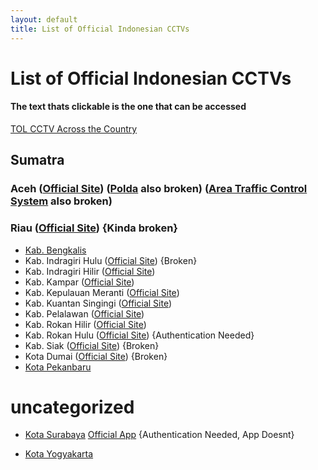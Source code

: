 ```yaml
---
layout: default
title: List of Official Indonesian CCTVs
---
```


# List of Official Indonesian CCTVs
#### The text thats clickable is the one that can be accessed
[TOL CCTV Across the Country](https://binamarga.pu.go.id/index.php/contents/cctv_inframe)
## Sumatra
### Aceh ([Official Site](http://acehprov.go.id)) ([Polda](https://ditlantaspoldaaceh.com/cctv-bandaaceh) also broken) ([Area Traffic Control System](http://atcs.bandaacehkota.go.id) also broken)
### Riau ([Official Site](https://www.riau.go.id)) {Kinda broken}
* [Kab. Bengkalis](https://cctv.bengkaliskab.go.id)
* Kab. Indragiri Hulu ([Official Site](https://www.inhukab.go.id)) {Broken}
* Kab. Indragiri Hilir ([Official Site](https://www.inhilkab.go.id))
* Kab. Kampar ([Official Site](https://kamparkab.go.id))
* Kab. Kepulauan Meranti ([Official Site](https://www.merantikab.go.id))
* Kab. Kuantan Singingi ([Official Site](https://www.kuansing.go.id))
* Kab. Pelalawan ([Official Site](https://www.pelalawankab.go.id))
* Kab. Rokan Hilir ([Official Site](https://rohilkab.go.id))
* Kab. Rokan Hulu ([Official Site](https://www.rokanhulukab.go.id)) {Authentication Needed}
* Kab. Siak ([Official Site](https://www.siakkab.go.id)) {Broken}
* Kota Dumai ([Official Site](https://www.dumaikota.go.id)) {Broken}
* [Kota Pekanbaru](https://cctv.pekanbaru.go.id)

# uncategorized
* [Kota Surabaya](http://36.66.208.112) [Official App](https://play.google.com/store/apps/details?id=com.edishub.sitsdishubsurabaya) {Authentication Needed, App Doesnt}

* [Kota Yogyakarta](https://cctv.jogjakota.go.id)